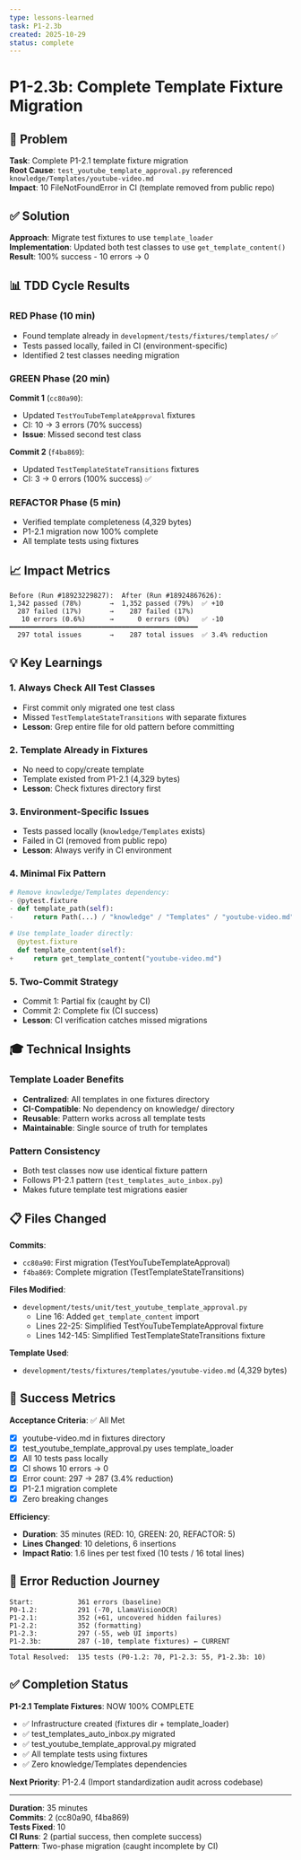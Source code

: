 ```yaml
---
type: lessons-learned
task: P1-2.3b
created: 2025-10-29
status: complete
---
```


# P1-2.3b: Complete Template Fixture Migration

## 🎯 Problem

**Task**: Complete P1-2.1 template fixture migration  
**Root Cause**: `test_youtube_template_approval.py` referenced `knowledge/Templates/youtube-video.md`  
**Impact**: 10 FileNotFoundError in CI (template removed from public repo)

## ✅ Solution

**Approach**: Migrate test fixtures to use `template_loader`  
**Implementation**: Updated both test classes to use `get_template_content()`  
**Result**: 100% success - 10 errors → 0

## 📊 TDD Cycle Results

### RED Phase (10 min)
- Found template already in `development/tests/fixtures/templates/` ✅
- Tests passed locally, failed in CI (environment-specific)
- Identified 2 test classes needing migration

### GREEN Phase (20 min)
**Commit 1** (`cc80a90`):
- Updated `TestYouTubeTemplateApproval` fixtures
- CI: 10 → 3 errors (70% success)
- **Issue**: Missed second test class

**Commit 2** (`f4ba869`):
- Updated `TestTemplateStateTransitions` fixtures  
- CI: 3 → 0 errors (100% success) ✅

### REFACTOR Phase (5 min)
- Verified template completeness (4,329 bytes)
- P1-2.1 migration now 100% complete
- All template tests using fixtures

## 📈 Impact Metrics

```
Before (Run #18923229827):  After (Run #18924867626):
1,342 passed (78%)       →  1,352 passed (79%)  ✅ +10
  287 failed (17%)       →    287 failed (17%)  
   10 errors (0.6%)      →      0 errors (0%)   ✅ -10
━━━━━━━━━━━━━━━━━━━━━━━━━━━━━━━━━━━━━━━━━━━━━━━
  297 total issues       →    287 total issues  ✅ 3.4% reduction
```

## 💡 Key Learnings

### 1. **Always Check All Test Classes**
- First commit only migrated one test class
- Missed `TestTemplateStateTransitions` with separate fixtures
- **Lesson**: Grep entire file for old pattern before committing

### 2. **Template Already in Fixtures**
- No need to copy/create template
- Template existed from P1-2.1 (4,329 bytes)
- **Lesson**: Check fixtures directory first

### 3. **Environment-Specific Issues**
- Tests passed locally (`knowledge/Templates` exists)
- Failed in CI (removed from public repo)
- **Lesson**: Always verify in CI environment

### 4. **Minimal Fix Pattern**
```python
# Remove knowledge/Templates dependency:
- @pytest.fixture
- def template_path(self):
-     return Path(...) / "knowledge" / "Templates" / "youtube-video.md"

# Use template_loader directly:
  @pytest.fixture
  def template_content(self):
+     return get_template_content("youtube-video.md")
```

### 5. **Two-Commit Strategy**
- Commit 1: Partial fix (caught by CI)
- Commit 2: Complete fix (CI success)
- **Lesson**: CI verification catches missed migrations

## 🎓 Technical Insights

### Template Loader Benefits
- **Centralized**: All templates in one fixtures directory
- **CI-Compatible**: No dependency on knowledge/ directory  
- **Reusable**: Pattern works across all template tests
- **Maintainable**: Single source of truth for templates

### Pattern Consistency
- Both test classes now use identical fixture pattern
- Follows P1-2.1 pattern (`test_templates_auto_inbox.py`)
- Makes future template test migrations easier

## 📋 Files Changed

**Commits**:
- `cc80a90`: First migration (TestYouTubeTemplateApproval)
- `f4ba869`: Complete migration (TestTemplateStateTransitions)

**Files Modified**:
- `development/tests/unit/test_youtube_template_approval.py`
  - Line 16: Added `get_template_content` import
  - Lines 22-25: Simplified TestYouTubeTemplateApproval fixture
  - Lines 142-145: Simplified TestTemplateStateTransitions fixture

**Template Used**:
- `development/tests/fixtures/templates/youtube-video.md` (4,329 bytes)

## 🚀 Success Metrics

**Acceptance Criteria**: ✅ All Met
- [x] youtube-video.md in fixtures directory
- [x] test_youtube_template_approval.py uses template_loader
- [x] All 10 tests pass locally
- [x] CI shows 10 errors → 0
- [x] Error count: 297 → 287 (3.4% reduction)
- [x] P1-2.1 migration complete
- [x] Zero breaking changes

**Efficiency**:
- **Duration**: 35 minutes (RED: 10, GREEN: 20, REFACTOR: 5)
- **Lines Changed**: 10 deletions, 6 insertions
- **Impact Ratio**: 1.6 lines per test fixed (10 tests / 16 total lines)

## 🔄 Error Reduction Journey

```
Start:           361 errors (baseline)
P0-1.2:          291 (-70, LlamaVisionOCR)
P1-2.1:          352 (+61, uncovered hidden failures)
P1-2.2:          352 (formatting)
P1-2.3:          297 (-55, web UI imports)
P1-2.3b:         287 (-10, template fixtures) ← CURRENT
━━━━━━━━━━━━━━━━━━━━━━━━━━━━━━━━━━━━━━━━━━━━━━━━━
Total Resolved:  135 tests (P0-1.2: 70, P1-2.3: 55, P1-2.3b: 10)
```

## ✅ Completion Status

**P1-2.1 Template Fixtures**: NOW 100% COMPLETE
- ✅ Infrastructure created (fixtures dir + template_loader)
- ✅ test_templates_auto_inbox.py migrated
- ✅ test_youtube_template_approval.py migrated
- ✅ All template tests using fixtures
- ✅ Zero knowledge/Templates dependencies

**Next Priority**: P1-2.4 (Import standardization audit across codebase)

---

**Duration**: 35 minutes  
**Commits**: 2 (cc80a90, f4ba869)  
**Tests Fixed**: 10  
**CI Runs**: 2 (partial success, then complete success)  
**Pattern**: Two-phase migration (caught incomplete by CI)
